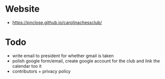 # Website

* https://pnclose.github.io/carolinachessclub/

# Todo

* write email to president for whether gmail is taken
* polish google form/email, create google account for the club and link the calendar too it
* contributors + privacy policy
